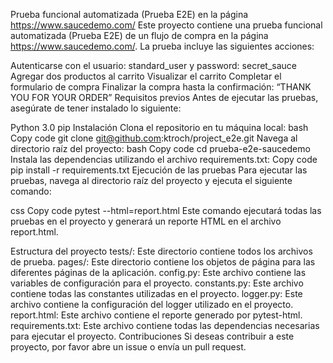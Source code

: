 Prueba funcional automatizada (Prueba E2E) en la página https://www.saucedemo.com/
Este proyecto contiene una prueba funcional automatizada (Prueba E2E) de un flujo de compra en la página https://www.saucedemo.com/. 
La prueba incluye las siguientes acciones:

Autenticarse con el usuario: standard_user y password: secret_sauce
Agregar dos productos al carrito
Visualizar el carrito
Completar el formulario de compra
Finalizar la compra hasta la confirmación: “THANK YOU FOR YOUR ORDER”
Requisitos previos
Antes de ejecutar las pruebas, asegúrate de tener instalado lo siguiente:

Python 3.0
pip
Instalación
Clona el repositorio en tu máquina local:
bash
Copy code
git clone git@github.com:ktroch/project_e2e.git
Navega al directorio raíz del proyecto:
bash
Copy code
cd prueba-e2e-saucedemo
Instala las dependencias utilizando el archivo requirements.txt:
Copy code
pip install -r requirements.txt
Ejecución de las pruebas
Para ejecutar las pruebas, navega al directorio raíz del proyecto y ejecuta el siguiente comando:

css
Copy code
pytest --html=report.html
Este comando ejecutará todas las pruebas en el proyecto y generará un reporte HTML en el archivo report.html.

Estructura del proyecto
tests/: Este directorio contiene todos los archivos de prueba.
pages/: Este directorio contiene los objetos de página para las diferentes páginas de la aplicación.
config.py: Este archivo contiene las variables de configuración para el proyecto.
constants.py: Este archivo contiene todas las constantes utilizadas en el proyecto.
logger.py: Este archivo contiene la configuración del logger utilizado en el proyecto.
report.html: Este archivo contiene el reporte generado por pytest-html.
requirements.txt: Este archivo contiene todas las dependencias necesarias para ejecutar el proyecto.
Contribuciones
Si deseas contribuir a este proyecto, por favor abre un issue o envía un pull request.
